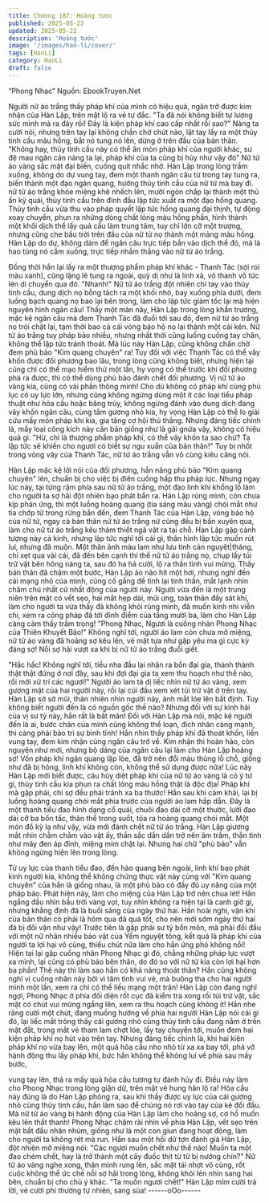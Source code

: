 ```yaml
---
title: Chương 187: Hoàng tước
published: 2025-05-22
updated: 2025-05-22
description: 'Hoàng tước'
image: '/images/han-li/cover/'
tags: [HanLi]
category: HanLi
draft: false
---
```


“Phong Nhạc”
Nguồn: EbookTruyen.Net

Người nữ áo trắng thấy pháp khí của mình có hiệu quả, ngăn trở
được kim nhận của Hàn Lập, trên mặt lộ ra vẻ tự đắc.
"Ta đã nói không biết tự lượng sức mình mà ra đây rồi! Đây là
kiện pháp khí cao cấp nhất rồi sao?" Nàng ta cười nói, nhưng trên
tay lại không chần chờ chút nào, lật tay lấy ra một thủy tinh cầu
màu hồng, bắt nó tung nó lên, dừng ở trên đầu của bản thân.
"Không hay, thủy tinh cầu này có thể ăn mòn pháp khí của người
khác, sư đệ mau ngăn cản nàng ta lại, pháp khí của ta cũng bị
hủy như vậy đó" Nữ tử áo vàng sắc mặt đại biến, cuống quít nhắc
nhở.
Hàn Lập trong lòng trầm xuống, không do dự vung tay, đem một
thanh ngân câu từ trong tay tung ra, biến thành một đạo ngân
quang, hướng thủy tinh cầu của nữ tử mà bay đi.
nữ tử áo trắng khóe miệng khẽ nhếch lên, mười ngón chắp lại
thành một thủ ấn kỳ quái, thủy tinh cầu trên đỉnh đầu lập tức xuất
ra một đạo hồng quang.
Thủy tinh cầu vừa thu vào pháp quyết lập tức hồng quang đại
thịnh, tự động xoay chuyển, phun ra những dòng chất lỏng màu
hồng phấn, hình thành một khối dịch thể lấy quả cầu làm trung
tâm, tuy chỉ lớn cỡ một trượng, nhưng cũng che bầu trời trên đầu
của nữ tử nọ thành một mảng màu hồng.
Hàn Lập do dự, không dám để ngân câu trực tiếp bắn vào dịch
thể đó, mà là hao túng nó cắm xuống, trực tiếp nhắm thẳng vào
nữ tử áo trắng.

Đồng thời hắn lại lấy ra một thượng phẩm pháp khí khác - Thanh
Tác (sợi roi màu xanh), cũng lặng lẽ tung ra ngoài, quỷ dị như là
linh xà, vô thanh vô tức lén di chuyển qua đó.
"Nhanh!"
Nữ tử áo trắng đột nhiên chỉ tay vào thủy tinh cầu, dung dịch nọ
bỗng tách ra một khối nhỏ, bay xuống phía dưới, đem luồng bạch
quang nọ bao lại bên trong, làm cho lập tức giảm tốc lại mà hiện
nguyên hình ngân câu!
Thấy một màn này, Hàn Lập trong lòng khẩn trương, mặc kệ ngân
câu mà đem Thanh Tác đã đuổi tới sau đó, đem nữ tử áo trắng
nọ trói chặt lại, tạm thời bao cả cái vòng bảo hộ nọ lại thành một
cái kén. Nữ tử áo trắng tuy pháp bảo nhiều, nhưng nhất thời cũng
luống cuống tay chân, không thể lập tức tránh thoát.
Mà lúc này Hàn Lập, cũng không chần chờ đem phù bảo "Kim
quang chuyên" ra!
Tuy đối với việc Thanh Tác có thể vây khốn được đối phương bao
lâu, trong lòng cũng không biết, nhưng hiện tại cũng chỉ có thể
mạo hiểm thử một lần, hy vọng có thể trước khi đối phương phá
ra được, thì có thể dùng phù bảo đánh chết đối phương.
Vị nữ tử áo vàng kia, cũng có vài phần thông minh! Cho dù không
có pháp khí cùng phù lục có uy lực lớn, nhưng cũng không ngừng
dùng một ít các loại tiểu pháp thuật như hỏa cầu hoặc băng trùy,
không ngừng đánh vào dung dịch đang vây khốn ngân câu, cùng
tấm gương nhỏ kia, hy vọng Hàn Lập có thể lo giải cứu mấy món
pháp khi kia, gia tăng cơ hội thủ thắng.
Nhưng đáng tiếc chính là, mấy loại công kích này căn bản giống
như là gãi gnứa vậy, không có hiệu quả gì.
"Hừ, chỉ là thượng phẩm pháp khí, có thể vây khốn ta sao chứ?
Ta lập tức sẽ khiến cho ngươi có biết sự ngu xuẩn của bản thân!"
Tuy bị nhốt trong vòng vây của Thanh Tác, nữ tử áo trắng vẫn vô
cùng kiêu căng nói.

Hàn Lập mặc kệ lời nói của đối phương, hắn nâng phù bảo "Kim
quang chuyên" lên, chuẩn bị cho việc bị điên cuồng hấp thu pháp
lực.
Nhưng ngay lúc này, tại từng rậm phía sau nữ tử áo trắng, một
đạo linh khí khổng lồ làm cho người ta sợ hãi đột nhiên bạo phát
bắn ra.
Hàn Lập rùng mình, còn chưa kịp phản ứng, thì một luồng hoàng
quang (tia sáng màu vàng) chói mắt như tia chớp từ trong rừng
bắn đến, đem Thanh Tác của Hàn Lập, vòng bảo hộ của nữ tử,
ngay cả bản thân nữ tử áo trắng nữ cũng đều bị bắn xuyên qua,
làm cho nữ tử áo trắng kêu thảm thiết ngã vật ra tại chỗ.
Hàn Lập gặp cảnh tượng này cả kinh, nhưng lập tức nghĩ tới cái
gì, thân hình lập tức muốn rút lui, nhưng đã muộn.
Một thân ảnh màu lam như lưu tinh cản nguyệt|tháng, chỉ xẹt qua
vài cái, đã đến bên cạnh thi thể nữ tử áo trắng nọ, chụp lấy túi trữ
vật bên hông nàng ta, sau đó ha hả cười, lộ ra thần tình vui
mừng.
Thấy bản thân đã chậm một bước, Hàn Lập ảo não hít một hơi,
nhưng nghĩ đến cái mạng nhỏ của mình, cũng cố gắng đề tỉnh lại
tinh thần, mắt lạnh nhìn chăm chú nhất cử nhất động của người
này.
Người vừa đến là một trung niên trên mặt có vết sẹo, hai mắt hẹp
dài, mũi ưng, toàn thân đầy sát khí, làm cho người ta vừa thấy đã
không khỏi rùng mình, đã muốn kính nhi viễn chi, xem ra công
pháp đã tới đỉnh điểm của tầng mười ba, làm cho Hàn Lập càng
cảm thấy trầm trọng!
"Phong Nhạc, Ngươi là cuồng nhân Phong Nhạc của Thiên
Khuyết Bảo!"
Không nghĩ tới, người áo lam còn chưa mở miệng, nữ tử áo vàng
đã hoảng sợ kêu lên, vẻ mặt tựa như gặp yêu ma gì cực kỳ đáng
sợ! Nỗi sợ hãi vượt xa khi bị nữ tử áo trắng đuổi giết.

"Hắc hắc! Không nghĩ tới, tiểu nha đầu lại nhận ra bổn đại gia,
thành thành thật thật đứng ở nơi đây, sau khi đợi đại gia ta xem
thu hoạch như thế nào, rồi mới xử trí các ngươi!" Người áo lam tà
dị liếc nhìn nữ tử áo vàng, xem gương mặt của hai người này, rồi
lại cúi đầu xem xét túi trữ vật ở trên tay.
Hàn Lập sờ sờ mũi, thản nhiên nhìn người này, ánh mắt lóe lên
bất định. Tuy không biết người đến là có nguồn gốc thế nào?
Nhưng đối với sự kinh hãi của vị sư tỷ này, hắn rất là bất mãn!
Đối với Hàn Lập mà nói, mặc kệ người đến là ai, bước chân của
mình cũng không thể loạn, địch nhân càng mạnh, thì càng phải
bảo trì sự bình tĩnh!
Hắn nhìn thấy pháp khí đã thoát khốn, liền vung tay, đem kim
nhận cùng ngân câu trở về.
Kim nhận thì hoàn hảo, còn nguyên như mới, nhưng bộ dáng của
ngân câu lại làm cho Hàn Lập hoảng sợ! Vốn pháp khí ngân
quang lập lòe, đã trở nên đổi màu thủng lỗ chỗ, giống như đã bị
hỏng, linh khí không còn, không thể sử dụng được nữa!
Lúc này Hàn Lập mới biết được, câu hủy diệt pháp khí của nữ tử
áo vàng là có ý tứ gì, thủy tinh cầu kia phun ra chất lỏng màu
hồng thật là độc địa! Pháp khí mà gặp phải, chỉ sợ đều phải tránh
xa ba thước!
Hắn sau khi cảm khái, lại bị luồng hoàng quang chói mắt phía
trước của người áo lam hấp dẫn.
Đây là một thanh tiểu đao hình dạng cổ quái, chuôi đao dài cỡ
một thước, lưỡi đao dài cỡ ba bốn tấc, thân thể trong suốt, tỏa ra
hoàng quang chói mắt.
Một món đồ kỳ lạ như vậy, vừa mới đánh chết nữ tử áo trắng.
Hàn Lập giương mắt nhin chằm chằm vào vật ấy, thần sắc dần
dần trở nên âm trầm, thần tình như mây đen áp đỉnh, miệng mím
chặt lại. Nhưng hai chữ "phù bảo" vẫn không ngừng hiện lên
trong lòng.

Từ uy lực của thanh tiểu đao, đến hào quang bên ngoài, linh khí
bạo phát kinh người kia, không thể không chứng thực vật này
cùng với "Kim quang chuyên" của hắn là giống nhau, là một phù
bảo có đầy đủ uy năng của một pháp bảo.
Phát hiện này, làm cho miệng của Hàn Lập trở nên chua lét!
Hắn ngẩng đầu nhìn bầu trời vàng vọt, tuy nhìn không ra hiện tại
là canh giờ gì, nhưng khẳng định đã là buổi sáng của ngày thứ
hai. Hắn hoài nghi, vận khí của bản thân có phải là hôm qua đã
quá tốt, cho nên mới sớm ngày thứ hai đã bị đổi vận như vậy!
Trước tiên là gặp phải sư tỷ bổn môn, mà phải đối đầu với một nữ
nhân nhiều bảo vật của Yểm nguyệt tông, kết quả là pháp khí của
người ta lợi hại vô cùng, thiếu chút nữa làm cho hắn ứng phó
không nổi!
Hiện tại lại gặp cuồng nhân Phong Nhạc gì đó, chẳng những pháp
lực vượt xa mình, lại cũng có phù bảo bên thân, do đó so với nữ
tử kia còn lợi hại hơn ba phần! Thế này thì làm sao hắn có khả
năng thoát thân?
Hắn cũng không nghĩ vị cuồng nhân này bởi vì tâm tình vui vẻ,
mà buông tha cho hai người mình một lần, xem ra chỉ có thể liều
mạng một trận!
Hàn Lập còn đang nghĩ ngợi, Phong Nhạc ở phía đối diện rốt cục
đã kiểm tra xong rồi túi trữ vật, sắc mặt có chút vui mừng ngẩng
lên, xem ra thu hoạch cũng không ít!
Hắn nhe răng cười một chút, đang muống hướng về phía hai
người Hàn Lập nói cái gì đó, lại liếc mắt trông thấy cái gương nhỏ
cùng thủy tinh cầu đang nằm ở trên mặt đất, trong mắt vẻ tham
lam chợt lóe, lấy tay chuyển tới, muốn đem hai kiện pháp khí nọ
hút vào trên tay.
Nhưng đáng tiếc chính là, khi hai kiện pháp khí nọ vừa bay lên,
một quả hỏa cầu nho nhỏ từ xa xa bay tới, phá vỡ hành động thu
lấy pháp khí, bức hắn không thể không lui về phía sau mấy bước,

vung tay lên, thả ra mấy quả hỏa cầu tương tự đánh hủy đi. Điều
này làm cho Phong Nhạc trong lòng giận dữ, trên mặt vẻ hung
hãn lộ ra!
Hỏa cầu này đúng là do Hàn Lập phóng ra, sau khi thấy được uy
lực của cái gương nhỏ cùng thủy tinh cầu, hắn làm sao để chúng
nó rơi vào tay của kẻ đối đầu. Mà nữ tử áo vàng bị hành động của
Hàn Lập làm cho hoảng sợ, cơ hồ muốn kêu lên thất thanh!
Phong Nhạc chậm rãi nhìn về phía Hàn Lập, vết sẹo trên mặt bắt
đầu nhăn nhúm, giống như là một con giun đang hoạt động, làm
cho người ta không rét mà run. Hắn sau một hồi dữ tợn đánh giá
Hàn Lập, đột nhiên mở miệng nói:
"Các ngươi muốn chết như thế nào! Muốn ta một đao chém chết,
hay là trở thành một cây đuốc thịt từ từ bị nướng chín?"
Nữ tử áo vàng nghe xong, thân mình rung lên, sắc mặt tái nhợt vô
cùng, rốt cuộc không thể ức chế nỗi sợ hãi trong lòng, không khỏi
lén nhìn sang hai bên, chuẩn bị cho chủ ý khác.
"Ta muốn ngươi chết!" Hàn Lập mỉm cười trả lời, vẻ cười phi
thường tự nhiên, sáng sủa!
------oOo------
